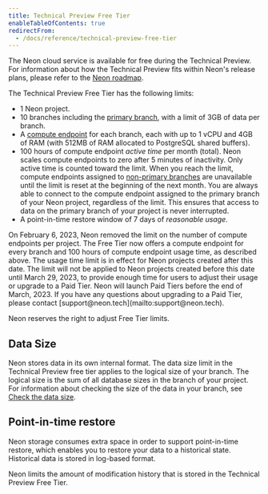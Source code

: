 ```yaml
---
title: Technical Preview Free Tier
enableTableOfContents: true
redirectFrom:
  - /docs/reference/technical-preview-free-tier
---
```


The Neon cloud service is available for free during the Technical Preview. For information about how the Technical Preview fits within Neon's release plans, please refer to the [Neon roadmap](/docs/reference/roadmap).

The Technical Preview Free Tier has the following limits:

- 1 Neon project.
- 10 branches including the [primary branch](/docs/reference/glossary#primary-branch), with a limit of 3GB of data per branch.
- A [compute endpoint](/docs/reference/glossary#compute-endpoint) for each branch, each with up to 1 vCPU and 4GB of RAM (with 512MB of RAM allocated to PostgreSQL shared buffers).
- 100 hours of compute endpoint _active time_ per month (total). Neon scales compute endpoints to zero after 5 minutes of inactivity. Only active time is counted toward the limit. When you reach the limit, compute endpoints assigned to [non-primary branches](/docs/reference/glossary#non-primary-branch) are unavailable until the limit is reset at the beginning of the next month. You are always able to connect to the compute endpoint assigned to the primary branch of your Neon project, regardless of the limit. This ensures that access to data on the primary branch of your project is never interrupted.
- A point-in-time restore window of 7 days of _reasonable usage_.

<Admonition type="note">
On February 6, 2023, Neon removed the limit on the number of compute endpoints per project. The Free Tier now offers a compute endpoint for every branch and 100 hours of compute endpoint usage time, as described above. The usage time limit is in effect for Neon projects created after this date. The limit will not be applied to Neon projects created before this date until March 29, 2023, to provide enough time for users to adjust their usage or upgrade to a Paid Tier. Neon will launch Paid Tiers before the end of March, 2023. If you have any questions about upgrading to a Paid Tier, please contact [support@neon.tech](mailto:support@neon.tech).
</Admonition>

Neon reserves the right to adjust Free Tier limits.

## Data Size

Neon stores data in its own internal format. The data size limit in the Technical Preview free tier applies to the logical size of your branch. The logical size is the sum of all database sizes in the branch of your project. For information about checking the size of the data in your branch, see [Check the data size](/docs/manage/branches#check-the-data-size).

<a id="#point-in-time-reset/"></a>

## Point-in-time restore

Neon storage consumes extra space in order to support point-in-time restore, which enables you to restore your data to a historical state. Historical data is stored in log-based format.

Neon limits the amount of modification history that is stored in the Technical Preview Free Tier.
